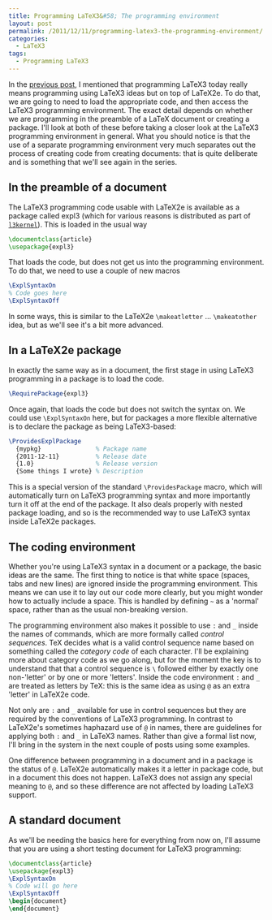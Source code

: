 ```yaml
---
title: Programming LaTeX3&#58; The programming environment
layout: post
permalink: /2011/12/11/programming-latex3-the-programming-environment/
categories:
  - LaTeX3
tags:
  - Programming LaTeX3
---
```

In the [previous post](/2011/12/07/programming-latex3-background/), I mentioned that programming LaTeX3 today really means programming using LaTeX3 ideas but on top of LaTeX2e. To do that, we are going to need to load the appropriate code, and then access the LaTeX3 programming environment. The exact detail depends on whether we are programming in the preamble of a LaTeX document or creating a package. I'll look at both of these before taking a closer look at the LaTeX3 programming environment in general.  What you should notice is that the use of a separate programming environment very much separates out the process of creating code from creating documents: that is quite deliberate and is something that we'll see again in the series.

## In the preamble of a document

The LaTeX3 programming code usable with LaTeX2e is available as a package called expl3 (which for various reasons is distributed as part of [`l3kernel`](https://ctan.org/pkg/l3kernel)). This is loaded in the usual way

```latex
\documentclass{article}
\usepackage{expl3}
```

That loads the code, but does not get us into the programming environment. To do that, we need to use a couple of new macros

```latex
\ExplSyntaxOn
% Code goes here
\ExplSyntaxOff
```

In some ways, this is similar to the LaTeX2e `\makeatletter` ... `\makeatother` idea, but as we'll see it's a bit more advanced.

## In a LaTeX2e package

In exactly the same way as in a document, the first stage in using LaTeX3 programming in a package is to load the code.

```latex
\RequirePackage{expl3}
```

Once again, that loads the code but does not switch the syntax on. We could use `\ExplSyntaxOn` here, but for packages a more flexible alternative is to declare the package as being LaTeX3-based:

```latex
\ProvidesExplPackage
  {mypkg}               % Package name
  {2011-12-11}          % Release date
  {1.0}                 % Release version
  {Some things I wrote} % Description
```

This is a special version of the standard `\ProvidesPackage` macro, which will automatically turn on LaTeX3 programming syntax and more importantly turn it off at the end of the package. It also deals properly with nested package loading, and so is the recommended way to use LaTeX3 syntax inside LaTeX2e packages.

## The coding environment

Whether you're using LaTeX3 syntax in a document or a package, the basic ideas are the same. The first thing to notice is that white space (spaces, tabs and new lines) are ignored inside the programming environment. This means we can use it to lay out our code more clearly, but you might wonder how to actually include a space. This is handled by defining `~` as a 'normal' space, rather than as the usual non-breaking version.

The programming environment also makes it possible to use `:` and `_` inside the names of commands, which are more formally called _control sequences_. TeX decides what is a valid control sequence name based on something called the _category code_ of each character. I'll be explaining more about category code as we go along, but for the moment the key is to understand that that a control sequence is `\` followed either by exactly one non-'letter' or by one or more 'letters'. Inside the code environment `:` and `_` are treated as letters by TeX: this is the same idea as using `@` as an extra 'letter' in LaTeX2e code.

Not only are `:` and `_` available for use in control sequences but they are required by the conventions of LaTeX3 programming. In contrast to LaTeX2e's sometimes haphazard use of `@` in names, there are guidelines for applying both `:` and `_` in LaTeX3 names. Rather than give a formal list now, I'll bring in the system in the next couple of posts using some examples.

One difference between programming in a document and in a package is the status of `@`. LaTeX2e automatically makes it a letter in package code, but in a document this does not happen. LaTeX3 does not assign any special meaning to `@`, and so these difference are not affected by loading LaTeX3 support.

## A standard document

As we'll be needing the basics here for everything from now on, I'll assume that you are using a short testing document for LaTeX3 programming:

```latex
\documentclass{article}
\usepackage{expl3}
\ExplSyntaxOn
% Code will go here
\ExplSyntaxOff
\begin{document}
\end{document}
```
